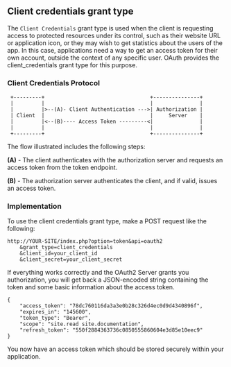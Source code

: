 ## Client credentials grant type

The `Client Credentials` grant type is used when the client is requesting access to protected resources under its control,
such as their website URL or application icon, or they may wish to get statistics about the users of the app.
In this case, applications need a way to get an access token for their own account, outside the context of any specific user.
OAuth provides the client_credentials grant type for this purpose.

### Client Credentials Protocol

     +---------+                                  +---------------+
     |         |                                  |               |
     |         |>--(A)- Client Authentication --->| Authorization |
     | Client  |                                  |     Server    |
     |         |<--(B)---- Access Token ---------<|               |
     |         |                                  |               |
     +---------+                                  +---------------+

The flow illustrated includes the following steps:

   **(A)** -  The client authenticates with the authorization server and requests an access token from the token endpoint.

   **(B)** -  The authorization server authenticates the client, and if valid, issues an access token.

### Implementation

To use the client credentials grant type, make a POST request like the following:

```
http://YOUR-SITE/index.php?option=token&api=oauth2
    &grant_type=client_credentials
    &client_id=your_client_id
    &client_secret=your_client_secret
```

If everything works correctly and the OAuth2 Server grants you authorization,
you will get back a JSON-encoded string containing the token and some basic information about the access token.

```
{
    "access_token": "78dc760116da3a3e0b28c326d4ec0d9d4340896f",
    "expires_in": "145600",
    "token_type": "Bearer",
    "scope": "site.read site.documentation",
    "refresh_token": "550f2884363736c0850555860604e3d85e10eec9"
}
```

You now have an access token which should be stored securely within your application.
